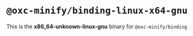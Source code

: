 # `@oxc-minify/binding-linux-x64-gnu`

This is the **x86_64-unknown-linux-gnu** binary for `@oxc-minify/binding`
